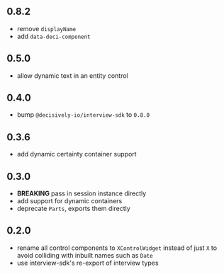 ## 0.8.2

- remove `displayName`
- add `data-deci-component`

## 0.5.0

- allow dynamic text in an entity control

## 0.4.0

- bump `@decisively-io/interview-sdk` to `0.8.0`

## 0.3.6

- add dynamic certainty container support

## 0.3.0

- **BREAKING** pass in session instance directly
- add support for dynamic containers
- deprecate `Parts`, exports them directly

## 0.2.0

- rename all control components to `XControlWidget` instead of just `X` to avoid colliding with inbuilt names such as `Date`
- use interview-sdk's re-export of interview types